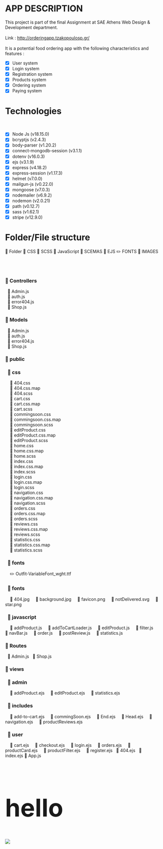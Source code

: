 # APP DESCRIPTION

This project is part of the final Assignment at SAE Athens Web Design & Development department.
<br />
<br />
Link : http://orderingapp.tzakopoulosp.gr/
<br />
<br />
It is a potential food ordering app with the following characteristics and features :
<br />

- [x] User system
- [x] Login system
- [x] Registration system
- [x] Products system
- [x] Ordering system
- [x] Paying system
      <br />

# Technologies

<br />

- [x] Node Js (v18.15.0)
- [x] bcryptjs (v2.4.3)
- [x] body-parser (v1.20.2)
- [x] connect-mongodb-session (v3.1.1)
- [x] dotenv (v16.0.3)
- [x] ejs (v3.1.9)
- [x] express (v4.18.2)
- [x] express-session (v1.17.3)
- [x] helmet (v7.0.0)
- [x] mailgun-js (v0.22.0)
- [x] mongoose (v7.0.3)
- [x] nodemailer (v6.9.2)
- [x] nodemon (v2.0.21)
- [x] path (v0.12.7)
- [x] sass (v1.62.1)
- [x] stripe (v12.9.0)
      <br />

# Folder/File structure

:file_folder: Folder
:blue_book: CSS
:closed_book: SCSS
:ledger: JavaScript
:green_book: SCEMAS
:orange_book: EJS
:pencil2: FONTS
:art: IMAGES

<br/>
<br/>

### :file_folder: Controllers <br />

&nbsp; :ledger: Admin.js <br />
&nbsp; :ledger: auth.js <br />
&nbsp; :ledger: error404.js <br />
&nbsp; :ledger: Shop.js <br />

### :file_folder: Models <br />

&nbsp; :green_book: Admin.js <br />
&nbsp; :green_book: auth.js <br />
&nbsp; :green_book: error404.js <br />
&nbsp; :green_book: Shop.js <br />

### :file_folder: public <br />

### &nbsp; :file_folder: css <br />

&nbsp; &nbsp; :green_book: 404.css <br />
&nbsp; &nbsp; :blue_book: 404.css.map <br />
&nbsp; &nbsp; :closed_book: 404.scss <br />
&nbsp; &nbsp; :green_book: cart.css <br />
&nbsp; &nbsp; :blue_book: cart.css.map <br />
&nbsp; &nbsp; :closed_book: cart.scss <br />
&nbsp; &nbsp; :green_book: commingsoon.css <br />
&nbsp; &nbsp; :blue_book: commingsoon.css.map <br />
&nbsp; &nbsp; :closed_book: commingsoon.scss <br />
&nbsp; &nbsp; :green_book: editProduct.css <br />
&nbsp; &nbsp; :blue_book: editProduct.css.map <br />
&nbsp; &nbsp; :closed_book: editProduct.scss <br />
&nbsp; &nbsp; :green_book: home.css <br />
&nbsp; &nbsp; :blue_book: home.css.map <br />
&nbsp; &nbsp; :closed_book: home.scss <br />
&nbsp; &nbsp; :green_book: index.css <br />
&nbsp; &nbsp; :blue_book: index.css.map <br />
&nbsp; &nbsp; :closed_book: index.scss <br />
&nbsp; &nbsp; :green_book: login.css <br />
&nbsp; &nbsp; :blue_book: login.css.map <br />
&nbsp; &nbsp; :closed_book: login.scss <br />
&nbsp; &nbsp; :green_book: navigation.css <br />
&nbsp; &nbsp; :blue_book: navigation.css.map <br />
&nbsp; &nbsp; :closed_book: navigation.scss <br />
&nbsp; &nbsp; :green_book: orders.css <br />
&nbsp; &nbsp; :blue_book: orders.css.map <br />
&nbsp; &nbsp; :closed_book: orders.scss <br />
&nbsp; &nbsp; :green_book: reviews.css <br />
&nbsp; &nbsp; :blue_book: reviews.css.map <br />
&nbsp; &nbsp; :closed_book: reviews.scss <br />
&nbsp; &nbsp; :green_book: statistics.css <br />
&nbsp; &nbsp; :blue_book: statistics.css.map <br />
&nbsp; &nbsp; :closed_book: statistics.scss <br />

### &nbsp; :file_folder: fonts <br />

&nbsp; &nbsp; :pencil2: Outfit-VariableFont_wght.ttf

### &nbsp; :file_folder: fonts <br />

&nbsp; &nbsp; :art: 404.jpg
&nbsp; &nbsp; :art: background.jpg
&nbsp; &nbsp; :art: favicon.png
&nbsp; &nbsp; :art: notDelivered.svg
&nbsp; &nbsp; :art: star.png

### &nbsp; :file_folder: javascript <br />

&nbsp; &nbsp; :ledger: addProduct.js
&nbsp; &nbsp; :ledger: addToCartLoader.js
&nbsp; &nbsp; :ledger: editProduct.js
&nbsp; &nbsp; :ledger: filter.js
&nbsp; &nbsp; :ledger: navBar.js
&nbsp; &nbsp; :ledger: order.js
&nbsp; &nbsp; :ledger: postReview.js
&nbsp; &nbsp; :ledger: statistics.js

### :file_folder: Routes <br />

&nbsp; :ledger: Admin.js
&nbsp; :ledger: Shop.js

### :file_folder: views <br />

### &nbsp; :file_folder: admin <br />

&nbsp; &nbsp; :orange_book: addProduct.ejs
&nbsp; &nbsp; :orange_book: editProduct.ejs
&nbsp; &nbsp; :orange_book: statistics.ejs

### &nbsp; :file_folder: includes <br />

&nbsp; &nbsp; :orange_book: add-to-cart.ejs
&nbsp; &nbsp; :orange_book: commingSoon.ejs
&nbsp; &nbsp; :orange_book: End.ejs
&nbsp; &nbsp; :orange_book: Head.ejs
&nbsp; &nbsp; :orange_book: navigation.ejs
&nbsp; &nbsp; :orange_book: productReviews.ejs

### &nbsp; :file_folder: user <br />

&nbsp; &nbsp; :orange_book: cart.ejs
&nbsp; &nbsp; :orange_book: checkout.ejs
&nbsp; &nbsp; :orange_book: login.ejs
&nbsp; &nbsp; :orange_book: orders.ejs
&nbsp; &nbsp; :orange_book: productCard.ejs
&nbsp; &nbsp; :orange_book: productFilter.ejs
&nbsp; &nbsp; :orange_book: register.ejs
&nbsp; :orange_book: 404.ejs
&nbsp; :orange_book: index.ejs
:ledger: App.js

<h1 style="font-size : 80px;"> hello </h1>
<progressive-image>
<img src="./public/images/404.jpg">
</progressive-image>
